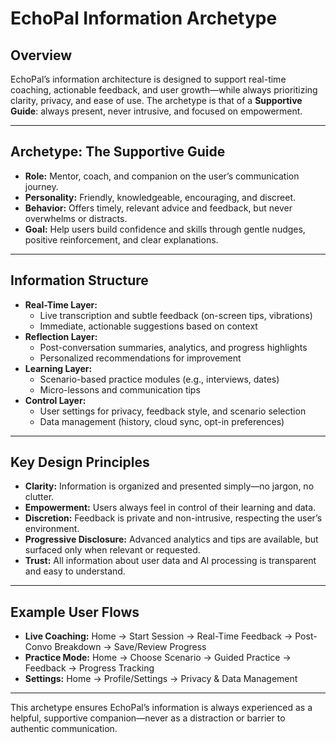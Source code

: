 # EchoPal Information Archetype

## Overview
EchoPal’s information architecture is designed to support real-time coaching, actionable feedback, and user growth—while always prioritizing clarity, privacy, and ease of use. The archetype is that of a **Supportive Guide**: always present, never intrusive, and focused on empowerment.

---

## Archetype: The Supportive Guide
- **Role:** Mentor, coach, and companion on the user’s communication journey.
- **Personality:** Friendly, knowledgeable, encouraging, and discreet.
- **Behavior:** Offers timely, relevant advice and feedback, but never overwhelms or distracts.
- **Goal:** Help users build confidence and skills through gentle nudges, positive reinforcement, and clear explanations.

---

## Information Structure
- **Real-Time Layer:**
  - Live transcription and subtle feedback (on-screen tips, vibrations)
  - Immediate, actionable suggestions based on context
- **Reflection Layer:**
  - Post-conversation summaries, analytics, and progress highlights
  - Personalized recommendations for improvement
- **Learning Layer:**
  - Scenario-based practice modules (e.g., interviews, dates)
  - Micro-lessons and communication tips
- **Control Layer:**
  - User settings for privacy, feedback style, and scenario selection
  - Data management (history, cloud sync, opt-in preferences)

---

## Key Design Principles
- **Clarity:** Information is organized and presented simply—no jargon, no clutter.
- **Empowerment:** Users always feel in control of their learning and data.
- **Discretion:** Feedback is private and non-intrusive, respecting the user’s environment.
- **Progressive Disclosure:** Advanced analytics and tips are available, but surfaced only when relevant or requested.
- **Trust:** All information about user data and AI processing is transparent and easy to understand.

---

## Example User Flows
- **Live Coaching:** Home → Start Session → Real-Time Feedback → Post-Convo Breakdown → Save/Review Progress
- **Practice Mode:** Home → Choose Scenario → Guided Practice → Feedback → Progress Tracking
- **Settings:** Home → Profile/Settings → Privacy & Data Management

---

This archetype ensures EchoPal’s information is always experienced as a helpful, supportive companion—never as a distraction or barrier to authentic communication.
